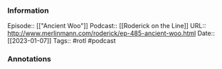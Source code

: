 ### Information

Episode:: [["Ancient Woo"]]
Podcast:: [[Roderick on the Line]]
URL:: http://www.merlinmann.com/roderick/ep-485-ancient-woo.html
Date:: [[2023-01-07]]
Tags:: #rotl
#podcast


### Annotations

